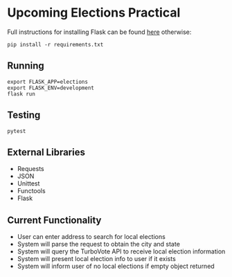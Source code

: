 # Upcoming Elections Practical
Full instructions for installing Flask can be found [here](http://flask.pocoo.org/docs/1.0/installation/)
otherwise:

```
pip install -r requirements.txt
```

## Running

```
export FLASK_APP=elections
export FLASK_ENV=development
flask run
```

## Testing

```
pytest
```

## External Libraries
- Requests
- JSON
- Unittest
- Functools
- Flask

## Current Functionality
- User can enter address to search for local elections
- System will parse the request to obtain the city and state
- System will query the TurboVote API to receive local election information
- System will present local election info to user if it exists
- System will inform user of no local elections if empty object returned
